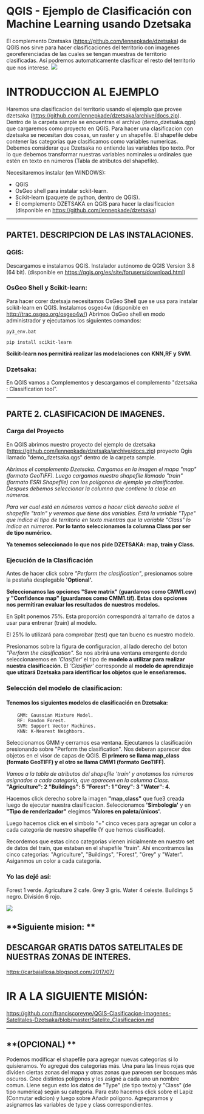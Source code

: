 # QGIS - Ejemplo de Clasificación con Machine Learning usando Dzetsaka


El complemento Dzetsaka (https://github.com/lennepkade/dzetsaka) de QGIS nos sirve para hacer clasificaciones del territorio con imagenes georeferenciadas de las cuales se tengan muestras de territorio clasificadas. Así podremos automaticamente clasificar el resto del 
territorio que nos interese.
<a href="https://github.com/franciscoreyne/QGIS-ML/blob/master/QGIS_ML-Dzetsaka0.png?raw=true"><img src="https://github.com/franciscoreyne/QGIS-ML/blob/master/QGIS_ML-Dzetsaka0.png?raw=true" /></a>



# INTRODUCCION AL EJEMPLO



Haremos una clasificacion del territorio usando el ejemplo que provee dzetsaka (https://github.com/lennepkade/dzetsaka/archive/docs.zip). 
Dentro de la carpeta sample se encuentran el archivo (demo_dzetsaka.qgs) que cargaremos como proyecto en QGIS.
Para hacer una clasificacion con dzetsaka se necesitan dos cosas, un raster y un shapefile. 
El shapefile debe contener las categorias que clasificamos como variables numericas. Debemos considerar que Dzetsaka no entiende las variables tipo texto.
Por lo que debemos transformar nuestras variables nominales u ordinales que estén en texto en números (Tabla de atributos del shapefile).


Necesitaremos instalar (en WINDOWS):
- QGIS
- OsGeo shell para instalar sckit-learn.
- Scikit-learn (paquete de python, dentro de QGIS).
- El complemento DZETSAKA en QGIS para hacer la clasificacion (disponible en https://github.com/lennepkade/dzetsaka)

---------------------------------------------------

## PARTE1. DESCRIPCION DE LAS INSTALACIONES.



### QGIS:

Descargamos e instalamos QGIS.  Instalador autónomo de QGIS Version 3.8 (64 bit). 
(disponible en https://qgis.org/es/site/forusers/download.html)



### OsGeo Shell y Scikit-learn:

Para hacer corer dzetsaja necesitamos OsGeo Shell que se usa para instalar scikit-learn en QGIS.
Instalamos osgeo4w (disponible en http://trac.osgeo.org/osgeo4w/)
Abrimos OsGeo shell en modo administrador y ejecutamos los siguientes comandos:
        
    py3_env.bat

    pip install scikit-learn
    

**Scikit-learn nos permitirá realizar las modelaciones con KNN,RF y SVM.**



### Dzetsaka:

En QGIS vamos a Complementos y descargamos el complemento "dzetsaka : Classification tool".

-------------------------------------------------

## PARTE 2. CLASIFICACION DE IMAGENES.

### Carga del Proyecto
En QGIS abrimos nuestro proyecto del ejemplo de dzetsaka (https://github.com/lennepkade/dzetsaka/archive/docs.zip) 
proyecto Qgis llamado "demo_dzetsaka.qgs" dentro de la carpeta sample.


*Abrimos el complemento Dzetsaka. Cargamos en la imagen el mapa "map" (formato GeoTIFF).
Luego cargamos nuestro shapefile llamado "train" (formato ESRI Shapefile) con los polígonos de ejemplo ya clasificados. 
Despues debemos seleccionar la columna que contiene la clase en números.*



*Para ver cual está en números vamos a hacer click derecho sobre el shapefile "train" y veremos que tiene dos variables.
Está la variable "Type" que indica el tipo de territorio en texto mientras que la variable "Class" lo indica en números.* 
**Por lo tanto seleccionamos la columna Class por ser de tipo numérico.**

**Ya tenemos seleccionado lo que nos pide DZETSAKA: map, train y Class.**




### Ejecución de la Clasificación

Antes de hacer click sobre *"Perform the clasification"*, presionamos sobre la pestaña desplegable **'Optional'.**

**Seleccionamos las opciones "Save matrix" (guardamos como CMM1.csv) y "Confidence map" (guardamos como CMM1.tif). 
Estas dos opciones nos permitiran evaluar los resultados de nuestros modelos.**



En Split ponemos 75%. Esta proporción correspondrá al tamaño de datos a usar para entrenar (train) al modelo.

El 25% lo utilizará para comprobar (test) que tan bueno es nuestro modelo.



Presionamos sobre la figura de configuracion, al lado derecho del boton *"Perform the clasification".*
Se nos abrirá una ventana emergente donde seleccionaremos en *'Clasifier'* el tipo de **modelo a utilizar para realizar nuestra clasificación.**
El *'Clasifier'* corresponde al **modelo de aprendizaje que utizará Dzetsaka para identificar los objetos que le enseñaremos.**



###  Selección del modelo de clasificacion:

#### Tenemos los siguientes modelos de clasificación en Dzetsaka:
        GMM: Gaussian Mixture Model.
        RF: Random Forest.
        SVM: Support Vector Machines.
        KNN: K-Nearest Neighbors.



Seleccionamos GMM y cerramos esa ventana. Ejecutamos la clasificación presionando sobre "Perform the clasification".
Nos deberan aparecer dos objetos en el visor de capas de QGIS. 
**El primero se llama map_class (formato GeoTIFF) y el otro se llama CMM1 (formato GeoTIFF).**




*Vamos a la tabla de atributos del shapefile 'train' y anotamos los números asignados a cada categoria,
que aparecen en la columna Class.*
**"Agriculture": 2
"Buildings": 5
"Forest": 1 
"Grey": 3 
"Water": 4.**


Hacemos click derecho sobre la imagen **"map_class"** que fue3 creada luego de ejecutar nuestra clasificacion.
Seleccionamos **'Simbología'** y en __"Tipo de renderizador"__ elegimos **'Valores en paleta/únicos'.** 

Luego hacemos click en el simbolo "+" cinco veces para agregar un color a cada categoria de nuestro shapefile (Y que hemos clasificado).

Recordemos que estas cinco categorias vienen inicialmente en nuestro set de datos del train, que estaban en el shapefile "train".
Ahí encontramos las cinco categorias: "Agriculture", "Buildings", "Forest", "Grey" y "Water".
Asiganmos un color a cada categoria. 




### **Yo las dejé así:**


Forest 1 verde. Agriculture 2 cafe. Grey 3 gris. Water 4 celeste. Buildings 5 negro. División 6 rojo.

<a href="https://github.com/franciscoreyne/QGIS-ML/blob/master/QGIS_ML-Dzetsaka.png"><img src="https://github.com/franciscoreyne/QGIS-ML/blob/master/QGIS_ML-Dzetsaka.png" /></a>





## **Siguiente mision: **
## DESCARGAR GRATIS DATOS SATELITALES DE NUESTRAS ZONAS DE INTERES.
https://carbajallosa.blogspot.com/2017/07/

# IR A LA SIGUIENTE MISIÓN:
https://github.com/franciscoreyne/QGIS-Clasificacion-Imagenes-Satelitales-Dzetsaka/blob/master/Satelite_Clasificacion.md

---------------------------------------
## **(OPCIONAL) **


Podemos modificar el shapefile para agregar nuevas categorias si lo quisieramos. Yo agregué dos categorias más. 
Una para las lineas rojas que dividen ciertas zonas del mapa y otras zonas que parecen ser bosques más oscuros.
Cree distintos polígonos y les asigné a cada uno un nombre comun. Llene segun esto los datos de "Type" (de tipo texto)
y "Class" (de tipo numérica) según su categoria.
Para esto hacemos click sobre el Lapiz (Conmutar edicion) y luego sobre Añadir polígono. Agregaramos y asignamos las variables 
de type y class correspondientes.
